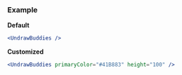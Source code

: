 ### Example

**Default**
```jsx
<UndrawBuddies />
```

**Customized**
```jsx
<UndrawBuddies primaryColor="#41B883" height="100" />
```
